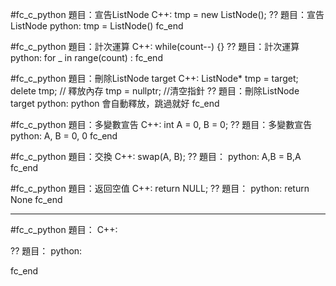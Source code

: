 
#fc_c_python 
題目：宣告ListNode
C++:
tmp = new ListNode();
??
題目：宣告ListNode
python:
tmp = ListNode()
fc_end

#fc_c_python 
題目：計次運算
C++:
while(count--) {}
??
題目：計次運算
python:
for _ in range(count) :
fc_end



#fc_c_python 
題目：刪除ListNode target
C++:
ListNode* tmp = target;
delete tmp; // 釋放內存
tmp = nullptr; //清空指針
??
題目：刪除ListNode target
python:
python 會自動釋放，跳過就好
fc_end

#fc_c_python 
題目：多變數宣告
C++:
int A = 0, B = 0;
??
題目：多變數宣告
python:
A, B = 0, 0
fc_end


#fc_c_python 
題目：交換
C++:
swap(A, B);
??
題目：
python:
A,B = B,A
fc_end

#fc_c_python 
題目：返回空值
C++:
return NULL;
??
題目：
python:
return None
fc_end

--- 

#fc_c_python 
題目：
C++:

??
題目：
python:

fc_end
